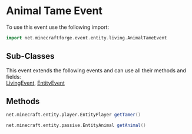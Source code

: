 # Animal Tame Event

To use this event use the following import:
```groovy
import net.minecraftforge.event.entity.living.AnimalTameEvent
```

## Sub-Classes

This event extends the following events and can use all their methods and fields: <br>
[LivingEvent](living_event/living_event.md), [EntityEvent](entity_event/entity_event.md)

## Methods
```groovy
net.minecraft.entity.player.EntityPlayer getTamer()
```
```groovy
net.minecraft.entity.passive.EntityAnimal getAnimal()
```
